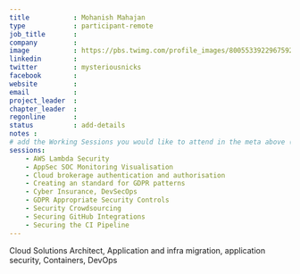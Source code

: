 ```yaml
---
title           : Mohanish Mahajan
type            : participant-remote
job_title       :
company         :
image           : https://pbs.twimg.com/profile_images/800553392296759296/G4h7vRhk_400x400.jpg
linkedin        :
twitter         : mysteriousnicks
facebook        :
website         :
email           :
project_leader  :
chapter_leader  :
regonline       :
status          : add-details
notes :
# add the Working Sessions you would like to attend in the meta above (use the session's title) e.g. sessions (one per line): -Security Playbooks Diagrams -Hackathon Daily Sessions
sessions:
    - AWS Lambda Security
    - AppSec SOC Monitoring Visualisation
    - Cloud brokerage authentication and authorisation
    - Creating an standard for GDPR patterns
    - Cyber Insurance, DevSecOps
    - GDPR Appropriate Security Controls
    - Security Crowdsourcing
    - Securing GitHub Integrations
    - Securing the CI Pipeline
---
```


Cloud Solutions Architect, Application and infra migration, application security, Containers, DevOps
